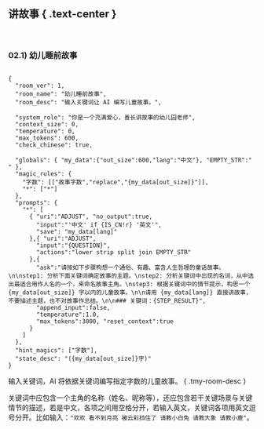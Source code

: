 讲故事 { .text-center }
------

&nbsp;

### 02.1) 幼儿睡前故事

<pre><code class="tmy-room">
{
  "room_ver": 1,
  "room_name": "幼儿睡前故事",
  "room_desc": "输入关键词让 AI 编写儿童故事。",
  
  "system_role": "你是一个充满爱心，善长讲故事的幼儿园老师",
  "context_size": 0,
  "temperature": 0,
  "max_tokens": 600,
  "check_chinese": true,
  
  "globals": { "my_data":{"out_size":600,"lang":"中文"}, "EMPTY_STR":" " },
  "magic_rules": {
    "字数": [["故事字数","replace","{my_data[out_size]}"]],
    "*": ["*"]
  },
  "prompts": {
    "*": [
      { "uri":"ADJUST", "no_output":true,
        "input":"'中文' if {IS_CN!r} '英文'",
        "save": "my_data[lang]"
      },{ "uri":"ADJUST",
        "input":"{QUESTION}",
        "actions":"lower strip split join EMPTY_STR"
      },{
        "ask":"请按如下步骤构想一个通俗、有趣、富含人生哲理的童话故事。\n\nstep1: 分析下面关键词确定故事的主题。\nstep2: 分析关键词中出现的名词，从中选出最适合用作人名的一个，来命名故事主角。\nstep3: 根据关键词中的情节提示，构思一个 {my_data[out_size]} 字以内的儿童故事。\n\n请用 {my_data[lang]} 直接讲故事，不要描述主题，也不对故事作总结。\n\n### 关键词：{STEP_RESULT}",
        "append_input":false,
        "temperature":1.0,
        "max_tokens":3000, "reset_context":true
      }
    ]
  },
  "hint_magics": ["字数"],
  "state_desc": "({my_data[out_size]}字)"
}
</code></pre>

输入关键词，AI 将依据关键词编写指定字数的儿童故事。
{ .tmy-room-desc }

关键词中应包含一个主角的名称（姓名、昵称等），还应包含若干关键场景与关键情节的描述，若是中文，各项之间用空格分开，若输入英文，关键词各项用英文逗号分开。比如输入：`"欢欢 看不到月亮 被云彩挡住了 请教小白免 请教大象 请教小鹿"`。


&nbsp;
